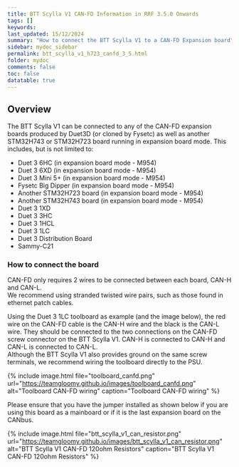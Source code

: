 ```yaml
---
title: BTT Scylla V1 CAN-FD Information in RRF 3.5.0 Onwards
tags: []
keywords: 
last_updated: 15/12/2024
summary: "How to connect the BTT Scylla V1 to a CAN-FD Expansion board"
sidebar: mydoc_sidebar
permalink: btt_scylla_v1_h723_canfd_3_5.html
folder: mydoc
comments: false
toc: false
datatable: true
---
```


## Overview

The BTT Scylla V1 can be connected to any of the CAN-FD expansion boards produced by Duet3D (or cloned by Fysetc) as well as another STM32H743 or STM32H723 board running in expansion board mode. This includes, but is not limited to:

* Duet 3 6HC (in expansion board mode - M954)
* Duet 3 6XD (in expansion board mode - M954)
* Duet 3 Mini 5+ (in expansion board mode - M954)
* Fysetc Big Dipper (in expansion board mode - M954)
* Another STM32H723 board (in expansion board mode - M954)
* Another STM32H743 board (in expansion board mode - M954)
* Duet 3 1XD
* Duet 3 3HC
* Duet 3 1HCL
* Duet 3 1LC
* Duet 3 Distribution Board
* Sammy-C21

### How to connect the board

CAN-FD only requires 2 wires to be connected between each board, CAN-H and CAN-L.  
We recommend using stranded twisted wire pairs, such as those found in ethernet patch cables.

Using the Duet 3 1LC toolboard as example (and the image below), the red wire on the CAN-FD cable is the CAN-H wire and the black is the CAN-L wire. They should be connected to the two connections on the CAN-FD screw connector on the BTT Scylla V1. CAN-H is connected to CAN-H and CAN-L is connected to CAN-L.  
Although the BTT Scylla V1 also provides ground on the same screw terminals, we recommend wiring the toolboard directly to the PSU.

{% include image.html file="toolboard_canfd.png" url="<https://teamgloomy.github.io/images/toolboard_canfd.png>" alt="Toolboard CAN-FD wiring" caption="Toolboard CAN-FD wiring" %}

Please ensure that you have the jumper installed as shown below if you are using this board as a mainboard or if it is the last expansion board on the CANbus.  

{% include image.html file="btt_scylla_v1_can_resistor.png" url="<https://teamgloomy.github.io/images/btt_scylla_v1_can_resistor.png>" alt="BTT Scylla V1 CAN-FD 120ohm Resistors" caption="BTT Scylla V1 CAN-FD 120ohm Resistors" %}
